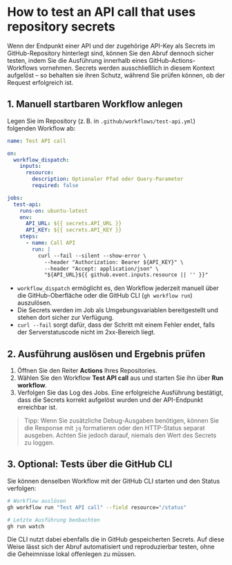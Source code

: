 # How to test an API call that uses repository secrets

Wenn der Endpunkt einer API und der zugehörige API-Key als Secrets im GitHub-Repository hinterlegt sind, können Sie den Abruf dennoch sicher testen, indem Sie die Ausführung innerhalb eines GitHub-Actions-Workflows vornehmen. Secrets werden ausschließlich in diesem Kontext aufgelöst – so behalten sie ihren Schutz, während Sie prüfen können, ob der Request erfolgreich ist.

## 1. Manuell startbaren Workflow anlegen

Legen Sie im Repository (z. B. in `.github/workflows/test-api.yml`) folgenden Workflow ab:

```yaml
name: Test API call

on:
  workflow_dispatch:
    inputs:
      resource:
        description: Optionaler Pfad oder Query-Parameter
        required: false

jobs:
  test-api:
    runs-on: ubuntu-latest
    env:
      API_URL: ${{ secrets.API_URL }}
      API_KEY: ${{ secrets.API_KEY }}
    steps:
      - name: Call API
        run: |
          curl --fail --silent --show-error \ 
            --header "Authorization: Bearer ${API_KEY}" \ 
            --header "Accept: application/json" \ 
            "${API_URL}${{ github.event.inputs.resource || '' }}"
```

* `workflow_dispatch` ermöglicht es, den Workflow jederzeit manuell über die GitHub-Oberfläche oder die GitHub CLI (`gh workflow run`) auszulösen.
* Die Secrets werden im Job als Umgebungsvariablen bereitgestellt und stehen dort sicher zur Verfügung.
* `curl --fail` sorgt dafür, dass der Schritt mit einem Fehler endet, falls der Serverstatuscode nicht im 2xx-Bereich liegt.

## 2. Ausführung auslösen und Ergebnis prüfen

1. Öffnen Sie den Reiter **Actions** Ihres Repositories.
2. Wählen Sie den Workflow **Test API call** aus und starten Sie ihn über **Run workflow**.
3. Verfolgen Sie das Log des Jobs. Eine erfolgreiche Ausführung bestätigt, dass die Secrets korrekt aufgelöst wurden und der API-Endpunkt erreichbar ist.

> Tipp: Wenn Sie zusätzliche Debug-Ausgaben benötigen, können Sie die Response mit `jq` formatieren oder den HTTP-Status separat ausgeben. Achten Sie jedoch darauf, niemals den Wert des Secrets zu loggen.

## 3. Optional: Tests über die GitHub CLI

Sie können denselben Workflow mit der GitHub CLI starten und den Status verfolgen:

```bash
# Workflow auslösen
gh workflow run "Test API call" --field resource="/status"

# Letzte Ausführung beobachten
gh run watch
```

Die CLI nutzt dabei ebenfalls die in GitHub gespeicherten Secrets. Auf diese Weise lässt sich der Abruf automatisiert und reproduzierbar testen, ohne die Geheimnisse lokal offenlegen zu müssen.
